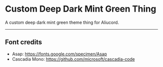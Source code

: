 # Custom Deep Dark Mint Green Thing
A custom deep dark mint green theme thing for Aliucord.

---

## Font credits
- Asap: https://fonts.google.com/specimen/Asap
- Cascadia Mono: https://github.com/microsoft/cascadia-code
